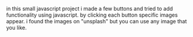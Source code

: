 in this small javascript project i made a few buttons and tried to add functionality using javascript.
by clicking each button specific images appear.
i found the images on "unsplash" but you can use any image that you like.
